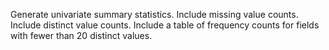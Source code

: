 Generate univariate summary statistics. Include missing value counts. Include distinct value counts. Include a table of frequency counts for fields with fewer than 20 distinct values.